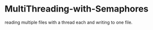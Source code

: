 # MultiThreading-with-Semaphores
reading multiple files with a thread each and writing to one file.

